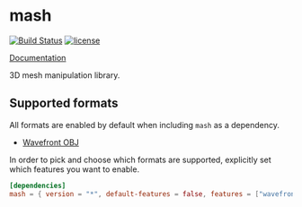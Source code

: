 # mash

[![Build Status](https://travis-ci.com/dylanmckay/mash.svg?token=yjrpKtNnXqa4h6sV1BQh&branch=master)](https://travis-ci.com/dylanmckay/mash)
[![license](https://img.shields.io/github/license/dylanmckay/mash.svg)]()

[Documentation](https://docs.rs/mash)

3D mesh manipulation library.

## Supported formats

All formats are enabled by default when including `mash` as a dependency.

* [Wavefront OBJ](https://en.wikipedia.org/wiki/Wavefront_.obj_file)

In order to pick and choose which formats are supported, explicitly set which features
you want to enable.

```toml
[dependencies]
mash = { version = "*", default-features = false, features = ["wavefront"]}
```

